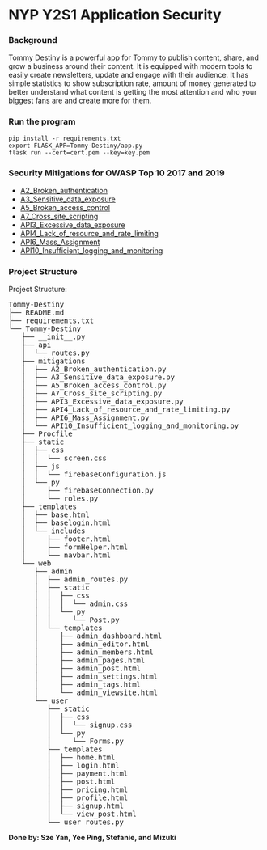 # NYP Y2S1 Application Security

### Background
Tommy Destiny is a powerful app for Tommy to publish content, share, and grow a business around their content. It is equipped with modern tools to easily create newsletters, update and engage with their audience. It has simple statistics to show subscription rate, amount of money generated to better understand what content is getting the most attention and who your biggest fans are and create more for them. 

### Run the program
    pip install -r requirements.txt
    export FLASK_APP=Tommy-Destiny/app.py
    flask run --cert=cert.pem --key=key.pem

### Security Mitigations for OWASP Top 10 2017 and 2019
- [A2_Broken_authentication](https://owasp.org/www-project-top-ten/2017/A2_2017-Broken_Authentication)
- [A3_Sensitive_data_exposure](https://owasp.org/www-project-top-ten/2017/A3_2017-Sensitive_Data_Exposure)
- [A5_Broken_access_control](https://owasp.org/www-project-top-ten/2017/A5_2017-Broken_Access_Control)
- [A7_Cross_site_scripting](https://owasp.org/www-project-top-ten/2017/A7_2017-Cross-Site_Scripting_(XSS))
- [API3_Excessive_data_exposure](https://github.com/OWASP/API-Security/blob/master/2019/en/src/0xa3-excessive-data-exposure.md)
- [API4_Lack_of_resource_and_rate_limiting](https://github.com/OWASP/API-Security/blob/master/2019/en/src/0xa4-lack-of-resources-and-rate-limiting.md)
- [API6_Mass_Assignment](https://github.com/OWASP/API-Security/blob/master/2019/en/src/0xa6-mass-assignment.md)
- [API10_Insufficient_logging_and_monitoring](https://github.com/OWASP/API-Security/blob/master/2019/en/src/0xaa-insufficient-logging-monitoring.md)

### Project Structure
Project Structure:
<pre>
Tommy-Destiny
├── README.md
├── requirements.txt
└── Tommy-Destiny
   ├── __init__.py
   ├── api
   │  └── routes.py
   ├── mitigations
   │  ├── A2_Broken_authentication.py
   │  ├── A3_Sensitive_data_exposure.py
   │  ├── A5_Broken_access_control.py
   │  ├── A7_Cross_site_scripting.py
   │  ├── API3_Excessive_data_exposure.py
   │  ├── API4_Lack_of_resource_and_rate_limiting.py
   │  ├── API6_Mass_Assignment.py
   │  └── API10_Insufficient_logging_and_monitoring.py
   ├── Procfile
   ├── static
   │  ├── css
   │  │  └── screen.css
   │  ├── js
   │  │  └── firebaseConfiguration.js
   │  └── py
   │     ├── firebaseConnection.py
   │     └── roles.py
   ├── templates
   │  ├── base.html
   │  ├── baselogin.html
   │  └── includes
   │     ├── footer.html
   │     ├── formHelper.html
   │     └── navbar.html
   └── web
      ├── admin
      │  ├── admin_routes.py
      │  ├── static
      │  │  ├── css
      │  │  │  └── admin.css
      │  │  └── py
      │  │     └── Post.py
      │  └── templates
      │     ├── admin_dashboard.html
      │     ├── admin_editor.html
      │     ├── admin_members.html
      │     ├── admin_pages.html
      │     ├── admin_post.html
      │     ├── admin_settings.html
      │     ├── admin_tags.html
      │     └── admin_viewsite.html
      └── user
         ├── static
         │  ├── css
         │  │  └── signup.css
         │  └── py
         │     └── Forms.py
         ├── templates
         │  ├── home.html
         │  ├── login.html
         │  ├── payment.html
         │  ├── post.html
         │  ├── pricing.html
         │  ├── profile.html
         │  ├── signup.html
         │  └── view_post.html
         └── user_routes.py
</pre>

**Done by: Sze Yan, Yee Ping, Stefanie, and Mizuki**